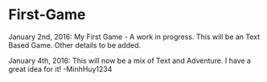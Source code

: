 # First-Game

January 2nd, 2016:
My First Game - A work in progress.
This will be an Text Based Game.
Other details to be added.

January 4th, 2016:
This will now be a mix of Text and Adventure. 
I have a great idea for it!
-MinhHuy1234

